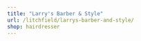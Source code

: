 ```yaml
---
title: "Larry's Barber & Style"
url: /litchfield/larrys-barber-and-style/
shop: hairdresser
---
```

